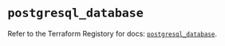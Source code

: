 # `postgresql_database`

Refer to the Terraform Registory for docs: [`postgresql_database`](https://registry.terraform.io/providers/cyrilgdn/postgresql/1.19.0/docs/resources/database).
